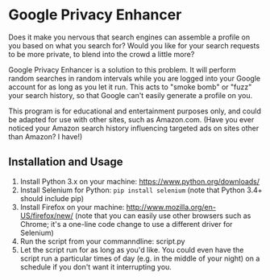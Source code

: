Google Privacy Enhancer
=====================

Does it make you nervous that search engines can assemble a profile on you based on what you search for? Would you like for your search requests to be more private, to blend into the crowd a little more?

Google Privacy Enhancer is a solution to this problem. It will perform random searches in random intervals while you are logged into your Google account for as long as you let it run. This acts to "smoke bomb" or "fuzz" your search history, so that Google can't easily generate a profile on you.

This program is for educational and entertainment purposes only, and could be adapted for use with other sites, such as Amazon.com. (Have you ever noticed your Amazon search history influencing targeted ads on sites other than Amazon? I have!)

Installation and Usage
------------

1. Install Python 3.x on your machine: https://www.python.org/downloads/
2. Install Selenium for Python: `pip install selenium` (note that Python 3.4+ should include pip)
3. Install Firefox on your machine: http://www.mozilla.org/en-US/firefox/new/ (note that you can easily use other browsers such as Chrome; it's a one-line code change to use a different driver for Selenium)
4. Run the script from your commanndline: script.py
5. Let the script run for as long as you'd like. You could even have the script run a particular times of day (e.g. in the middle of your night) on a schedule if you don't want it interrupting you.
